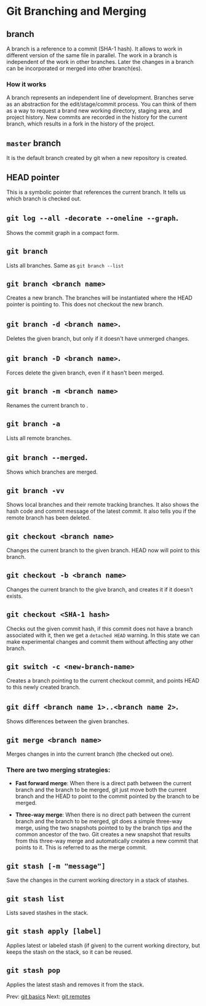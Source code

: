# Git Branching and Merging

## branch
A branch is a reference to a commit (SHA-1 hash). It allows to work in different version of the same file in parallel. The work in a branch is independent of the work in other branches. Later the changes in a branch can be incorporated or merged into other branch(es).

### How it works
A branch represents an independent line of development. Branches serve as an abstraction for the edit/stage/commit process. You can think of them as a way to request a brand new working directory, staging area, and project history. New commits are recorded in the history for the current branch, which results in a fork in the history of the project.

## `master` branch
It is the default branch created by git when a new repository is created.

## HEAD pointer
This is a symbolic pointer that references the current branch. It tells us which branch is checked out.

## `git log --all -decorate --oneline --graph`.
Shows the commit graph in a compact form.

## `git branch`
Lists all branches. Same as `git branch --list`

## `git branch <branch name>`
Creates a new branch. The branches will be instantiated where the HEAD pointer is pointing to. This does not checkout the new branch.

## `git branch -d <branch name>`.
Deletes the given branch, but only if it doesn't have unmerged changes.

## `git branch -D <branch name>`.
Forces delete the given branch, even if it hasn't been merged.

## `git branch -m <branch name>`
Renames the current branch to <branch name>.

## `git branch -a`
Lists all remote branches.

## `git branch --merged`.
Shows which branches are merged.

## `git branch -vv`
Shows local branches and their remote tracking branches. It also shows the hash code and commit message of the latest commit. It also tells you if the remote branch has been deleted.

## `git checkout <branch name>`
Changes the current branch to the given branch. HEAD now will point to this branch.

## `git checkout -b <branch name>`
Changes the current branch to the give branch, and creates it if it doesn't exists.

## `git checkout <SHA-1 hash>`
Checks out the given commit hash, if this commit does not have a branch associated with it, then we get a `detached HEAD` warning. In this state we can make experimental changes and commit them without affecting any other branch.

## `git switch -c <new-branch-name>`
Creates a branch pointing to the current checkout commit, and points HEAD to this newly created branch.

## `git diff <branch name 1>..<branch name 2>`.
Shows differences between the given branches.

## `git merge <branch name>`
Merges changes in <branch name> into the current branch (the checked out one).

### There are two merging strategies:
* **Fast forward merge**: When there is a direct path between the current branch and the branch to be merged, git just move both the current branch and the HEAD to point to the commit pointed by the branch to be merged.

* **Three-way merge**: When there is no direct path between the current branch and the branch to be merged, git does a simple three-way merge, using the two snapshots pointed to by the branch tips and the common ancestor of the two. Git creates a new snapshot that results from this three-way merge and automatically creates a new commit that points to it. This is referred to as the merge commit.

## `git stash [-m "message"]`
Save the changes in the current working directory in a stack of stashes.

## `git stash list`
Lists saved stashes in the stack.

## `git stash apply [label]`
Applies latest or labeled stash (if given) to the current working directory, but keeps the stash on the stack, so it can be reused.

## `git stash pop`
Applies the latest stash and removes it from the stack.

Prev: [git basics](./git-basics.md)
Next: [git remotes](./git-remotes.md)
